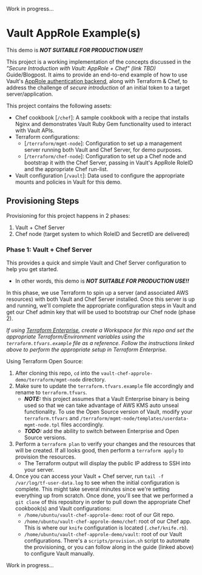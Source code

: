 Work in progress...

# Vault AppRole Example(s)

This demo is **_NOT SUITABLE FOR PRODUCTION USE!!_**

This project is a working implementation of the concepts discussed in the _"Secure Introduction with Vault: AppRole + Chef" (link TBD)_ Guide/Blogpost. It aims to provide an end-to-end example of how to use Vault's [AppRole authentication backend](https://www.vaultproject.io/docs/auth/approle.html), along with Terraform & Chef, to address the challenge of _secure introduction_ of an initial token to a target server/application.

This project contains the following assets:
- Chef cookbook [`/chef`]: A sample cookbook with a recipe that installs Nginx and demonstrates Vault Ruby Gem functionality used to interact with Vault APIs.
- Terraform configurations:
    - [`/terraform/mgmt-node`]: Configuration to set up a management server running both Vault and Chef Server, for demo purposes.
    - [`/terraform/chef-node`]: Configuration to set up a Chef node and bootstrap it with the Chef Server, passing in Vault's AppRole RoleID and the appropriate Chef run-list.
- Vault configuration [`/vault`]: Data used to configure the appropriate mounts and policies in Vault for this demo.

## Provisioning Steps

Provisioning for this project happens in 2 phases:

1. Vault + Chef Server
2. Chef node (target system to which RoleID and SecretID are delivered)

### Phase 1: Vault + Chef Server

This provides a quick and simple Vault and Chef Server configuration to help you get started.
- In other words, this demo is **_NOT SUITABLE FOR PRODUCTION USE!!_**

In this phase, we use Terraform to spin up a server (and associated AWS resources) with both Vault and Chef Server installed. Once this server is up and running, we'll complete the appropriate configuration steps in Vault and get our Chef admin key that will be used to bootstrap our Chef node (phase 2).

_If using [Terraform Enterprise](https://www.terraform.io/docs/enterprise/getting-started/index.html), create a Workspace for this repo and set the appropriate Terraform/Environment variables using the `terraform.tfvars.example` file as a reference. Follow the instructions linked above to perform the appropriate setup in Terraform Enterprise._

Using Terraform Open Source:

1. After cloning this repo, `cd` into the `vault-chef-approle-demo/terraform/mgmt-node` directory.
2. Make sure to update the `terraform.tfvars.example` file accordingly and rename to `terraform.tfvars`.
    - **_NOTE:_** this project assumes that a Vault Enterprise binary is being used so that we can take advantage of AWS KMS auto unseal functionality. To use the Open Source version of Vault, modify your `terraform.tfvars` and `/terraform/mgmt-node/templates/userdata-mgmt-node.tpl` files accordingly.
    - **_TODO:_** add the ability to switch between Enterprise and Open Source versions.
3. Perform a `terraform plan` to verify your changes and the resources that will be created. If all looks good, then perform a `terraform apply` to provision the resources.
    - The Terraform output will display the public IP address to SSH into your server.
3. Once you can access your Vault + Chef server, run `tail -f /var/log/tf-user-data.log` to see when the initial configuration is complete. This might take several minutes since we're setting everything up from scratch. Once done, you'll see that we performed a `git clone` of this repository in order to pull down the appropriate Chef cookbook(s) and Vault configurations:
    - `/home/ubuntu/vault-chef-approle-demo`: root of our Git repo.
    - `/home/ubuntu/vault-chef-approle-demo/chef`: root of our Chef app. This is where our `knife` configuration is located (`.chef/knife.rb`).
    - `/home/ubuntu/vault-chef-approle-demo/vault`: root of our Vault configurations. There's a `scripts/provision.sh` script to automate the provisioning, or you can follow along in the guide (linked above) to configure Vault manually.

Work in progress...
